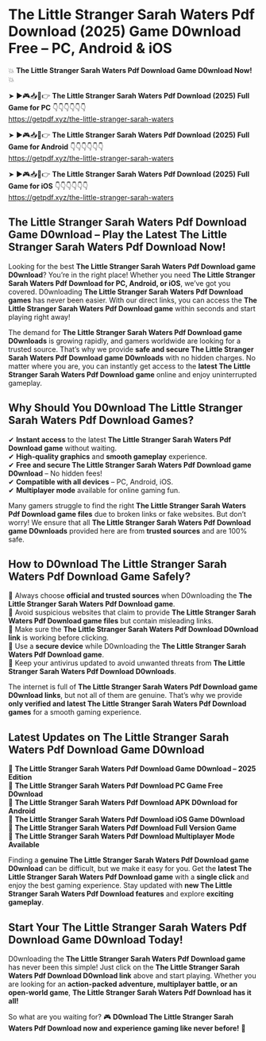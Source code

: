 # The Little Stranger Sarah Waters Pdf Download (2025) Game D0wnload Free – PC, Android & iOS

💥 **The Little Stranger Sarah Waters Pdf Download Game D0wnload Now!** 💥  

➤ ►🎮📥📱👉 **The Little Stranger Sarah Waters Pdf Download (2025) Full Game for PC** 👇👇👇👇👇👇  
https://getpdf.xyz/the-little-stranger-sarah-waters  

➤ ►🎮📥📱👉 **The Little Stranger Sarah Waters Pdf Download (2025) Full Game for Android** 👇👇👇👇👇👇  
https://getpdf.xyz/the-little-stranger-sarah-waters  

➤ ►🎮📥📱👉 **The Little Stranger Sarah Waters Pdf Download (2025) Full Game for iOS** 👇👇👇👇👇👇  
https://getpdf.xyz/the-little-stranger-sarah-waters  

## The Little Stranger Sarah Waters Pdf Download Game D0wnload – Play the Latest The Little Stranger Sarah Waters Pdf Download Now!

Looking for the best **The Little Stranger Sarah Waters Pdf Download game D0wnload**? You’re in the right place! Whether you need **The Little Stranger Sarah Waters Pdf Download for PC, Android, or iOS**, we’ve got you covered. D0wnloading **The Little Stranger Sarah Waters Pdf Download games** has never been easier. With our direct links, you can access the **The Little Stranger Sarah Waters Pdf Download game** within seconds and start playing right away!  

The demand for **The Little Stranger Sarah Waters Pdf Download game D0wnloads** is growing rapidly, and gamers worldwide are looking for a trusted source. That’s why we provide **safe and secure The Little Stranger Sarah Waters Pdf Download game D0wnloads** with no hidden charges. No matter where you are, you can instantly get access to the **latest The Little Stranger Sarah Waters Pdf Download game** online and enjoy uninterrupted gameplay.  

## **Why Should You D0wnload The Little Stranger Sarah Waters Pdf Download Games?**  

✔ **Instant access** to the latest **The Little Stranger Sarah Waters Pdf Download game** without waiting.  
✔ **High-quality graphics** and **smooth gameplay** experience.  
✔ **Free and secure The Little Stranger Sarah Waters Pdf Download game D0wnload** – No hidden fees!  
✔ **Compatible with all devices** – PC, Android, iOS.  
✔ **Multiplayer mode** available for online gaming fun.  

Many gamers struggle to find the right **The Little Stranger Sarah Waters Pdf Download game files** due to broken links or fake websites. But don’t worry! We ensure that all **The Little Stranger Sarah Waters Pdf Download game D0wnloads** provided here are from **trusted sources** and are 100% safe.  

## **How to D0wnload The Little Stranger Sarah Waters Pdf Download Game Safely?**  

📌 Always choose **official and trusted sources** when D0wnloading the **The Little Stranger Sarah Waters Pdf Download game**.  
📌 Avoid suspicious websites that claim to provide **The Little Stranger Sarah Waters Pdf Download game files** but contain misleading links.  
📌 Make sure the **The Little Stranger Sarah Waters Pdf Download D0wnload link** is working before clicking.  
📌 Use a **secure device** while D0wnloading the **The Little Stranger Sarah Waters Pdf Download game**.  
📌 Keep your antivirus updated to avoid unwanted threats from **The Little Stranger Sarah Waters Pdf Download D0wnloads**.  

The internet is full of **The Little Stranger Sarah Waters Pdf Download game D0wnload links**, but not all of them are genuine. That’s why we provide **only verified and latest The Little Stranger Sarah Waters Pdf Download games** for a smooth gaming experience.  

## **Latest Updates on The Little Stranger Sarah Waters Pdf Download Game D0wnload**  

🔹 **The Little Stranger Sarah Waters Pdf Download Game D0wnload – 2025 Edition**  
🔹 **The Little Stranger Sarah Waters Pdf Download PC Game Free D0wnload**  
🔹 **The Little Stranger Sarah Waters Pdf Download APK D0wnload for Android**  
🔹 **The Little Stranger Sarah Waters Pdf Download iOS Game D0wnload**  
🔹 **The Little Stranger Sarah Waters Pdf Download Full Version Game**  
🔹 **The Little Stranger Sarah Waters Pdf Download Multiplayer Mode Available**  

Finding a **genuine The Little Stranger Sarah Waters Pdf Download game D0wnload** can be difficult, but we make it easy for you. Get the **latest The Little Stranger Sarah Waters Pdf Download game** with a **single click** and enjoy the best gaming experience. Stay updated with **new The Little Stranger Sarah Waters Pdf Download features** and explore **exciting gameplay**.  

## **Start Your The Little Stranger Sarah Waters Pdf Download Game D0wnload Today!**  

D0wnloading the **The Little Stranger Sarah Waters Pdf Download game** has never been this simple! Just click on the **The Little Stranger Sarah Waters Pdf Download D0wnload link** above and start playing. Whether you are looking for an **action-packed adventure, multiplayer battle, or an open-world game**, **The Little Stranger Sarah Waters Pdf Download has it all!**  

So what are you waiting for? 🎮 **D0wnload The Little Stranger Sarah Waters Pdf Download now and experience gaming like never before!** 🚀  